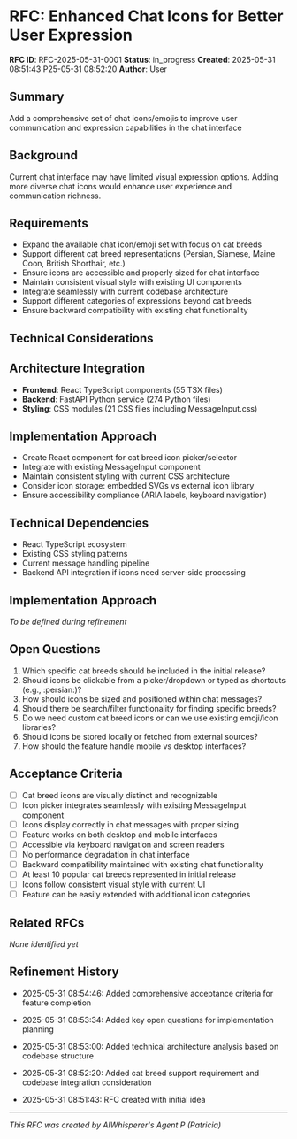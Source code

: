 # RFC: Enhanced Chat Icons for Better User Expression

**RFC ID**: RFC-2025-05-31-0001
**Status**: in_progress
**Created**: 2025-05-31 08:51:43
P25-05-31 08:52:20
**Author**: User

## Summary

Add a comprehensive set of chat icons/emojis to improve user communication and expression capabilities in the chat interface

## Background

Current chat interface may have limited visual expression options. Adding more diverse chat icons would enhance user experience and communication richness.

## Requirements
- Expand the available chat icon/emoji set with focus on cat breeds
- Support different cat breed representations (Persian, Siamese, Maine Coon, British Shorthair, etc.)
- Ensure icons are accessible and properly sized for chat interface
- Maintain consistent visual style with existing UI components
- Integrate seamlessly with current codebase architecture
- Support different categories of expressions beyond cat breeds
- Ensure backward compatibility with existing chat functionality
## Technical Considerations
## Architecture Integration
- **Frontend**: React TypeScript components (55 TSX files)
- **Backend**: FastAPI Python service (274 Python files)
- **Styling**: CSS modules (21 CSS files including MessageInput.css)

## Implementation Approach
- Create React component for cat breed icon picker/selector
- Integrate with existing MessageInput component
- Maintain consistent styling with current CSS architecture
- Consider icon storage: embedded SVGs vs external icon library
- Ensure accessibility compliance (ARIA labels, keyboard navigation)

## Technical Dependencies
- React TypeScript ecosystem
- Existing CSS styling patterns
- Current message handling pipeline
- Backend API integration if icons need server-side processing
## Implementation Approach

*To be defined during refinement*

## Open Questions
1. Which specific cat breeds should be included in the initial release?
2. Should icons be clickable from a picker/dropdown or typed as shortcuts (e.g., :persian:)?
3. How should icons be sized and positioned within chat messages?
4. Should there be search/filter functionality for finding specific breeds?
5. Do we need custom cat breed icons or can we use existing emoji/icon libraries?
6. Should icons be stored locally or fetched from external sources?
7. How should the feature handle mobile vs desktop interfaces?
## Acceptance Criteria
- [ ] Cat breed icons are visually distinct and recognizable
- [ ] Icon picker integrates seamlessly with existing MessageInput component
- [ ] Icons display correctly in chat messages with proper sizing
- [ ] Feature works on both desktop and mobile interfaces
- [ ] Accessible via keyboard navigation and screen readers
- [ ] No performance degradation in chat interface
- [ ] Backward compatibility maintained with existing chat functionality
- [ ] At least 10 popular cat breeds represented in initial release
- [ ] Icons follow consistent visual style with current UI
- [ ] Feature can be easily extended with additional icon categories
## Related RFCs

*None identified yet*

## Refinement History
- 2025-05-31 08:54:46: Added comprehensive acceptance criteria for feature completion
- 2025-05-31 08:53:34: Added key open questions for implementation planning
- 2025-05-31 08:53:00: Added technical architecture analysis based on codebase structure
- 2025-05-31 08:52:20: Added cat breed support requirement and codebase integration consideration

- 2025-05-31 08:51:43: RFC created with initial idea

---
*This RFC was created by AIWhisperer's Agent P (Patricia)*